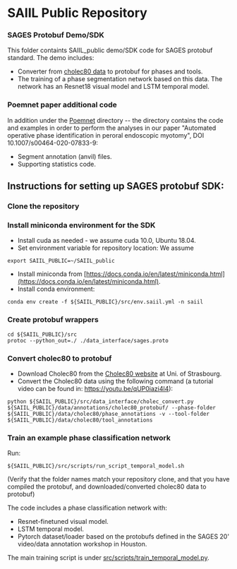 # SAIIL Public Repository

### SAGES Protobuf Demo/SDK

This folder containts SAIIL_public demo/SDK code for SAGES protobuf standard. The demo includes:
* Converter from [cholec80 data](http://camma.u-strasbg.fr/datasets) to protobuf for phases and tools.
* The training of a phase segmentation network based on this data. The network has an Resnet18 visual model and LSTM temporal model.

### Poemnet paper additional code
In addition under the [Poemnet](poemnet/) directory -- the directory contains the code and examples in order to perform the
analyses in our paper "Automated operative phase identification in
peroral endoscopic myotomy", DOI 10.1007/s00464-020-07833-9:
* Segment annotation (anvil) files.
* Supporting statistics code.
 
## Instructions for setting up SAGES protobuf SDK:

### Clone the repository
### Install miniconda environment for the SDK
* Install cuda as needed - we assume cuda 10.0, Ubuntu 18.04.
* Set environment variable for repository location: We assume
```
export SAIIL_PUBLIC=~/SAIIL_public
```
* Install miniconda from [https://docs.conda.io/en/latest/miniconda.html](https://docs.conda.io/en/latest/miniconda.html).
* Install conda environment:
```
conda env create -f ${SAIIL_PUBLIC}/src/env.saiil.yml -n saiil
```

### Create protobuf wrappers
```
cd ${SAIIL_PUBLIC}/src
protoc --python_out=./ ./data_interface/sages.proto
```

### Convert cholec80 to protobuf
* Download Cholec80 from the [Cholec80 website](http://camma.u-strasbg.fr/datasets) at Uni. of Strasbourg.
* Convert the Cholec80 data using the following command (a tutorial video can be found in: https://youtu.be/qUP0iazi4l4):
```
python ${SAIIL_PUBLIC}/src/data_interface/cholec_convert.py  ${SAIIL_PUBLIC}/data/annotations/cholec80_protobuf/ --phase-folder  ${SAIIL_PUBLIC}/data/cholec80/phase_annotations -v --tool-folder ${SAIIL_PUBLIC}/data/cholec80/tool_annotations
```

### Train an example phase classification network
Run:
```
${SAIIL_PUBLIC}/src/scripts/run_script_temporal_model.sh
```
(Verify that the folder names match your repository clone, and that you have compiled the protobuf, and downloaded/converted cholec80 data to protobuf)

The code includes a phase classification network with:
* Resnet-finetuned visual model.
* LSTM temporal model.
* Pytorch dataset/loader based on the protobufs defined in the SAGES 20' video/data annotation workshop in Houston.

The main training script is under [src/scripts/train_temporal_model.py](scripts/train_temporal_model.py).
